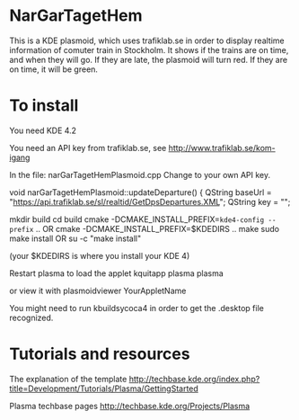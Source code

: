 # NarGarTagetHem

This is a KDE plasmoid, which uses trafiklab.se in order to display realtime information of comuter train in Stockholm.
It shows if the trains are on time, and when they will go. If they are late, the plasmoid will turn red. If they are on time, it will be green.


# To install

You need KDE 4.2

You need an API key from trafiklab.se, see 
http://www.trafiklab.se/kom-igang

In the file: narGarTagetHemPlasmoid.cpp
Change <YOU API KEY HERE> to your own API key.

  void narGarTagetHemPlasmoid::updateDeparture() {
    QString baseUrl = "https://api.trafiklab.se/sl/realtid/GetDpsDepartures.XML";
    QString key = "<YOU API KEY HERE>";



mkdir build
cd build
cmake -DCMAKE_INSTALL_PREFIX=`kde4-config --prefix` .. OR cmake -DCMAKE_INSTALL_PREFIX=$KDEDIRS .. 
make
sudo make install OR su -c "make install"

(your $KDEDIRS is where you install your KDE 4)

Restart plasma to load the applet 
kquitapp plasma
plasma

or view it with 
plasmoidviewer YourAppletName

You might need to run kbuildsycoca4
in order to get the .desktop file recognized.

# Tutorials and resources
The explanation of the template
http://techbase.kde.org/index.php?title=Development/Tutorials/Plasma/GettingStarted

Plasma techbase pages
http://techbase.kde.org/Projects/Plasma
